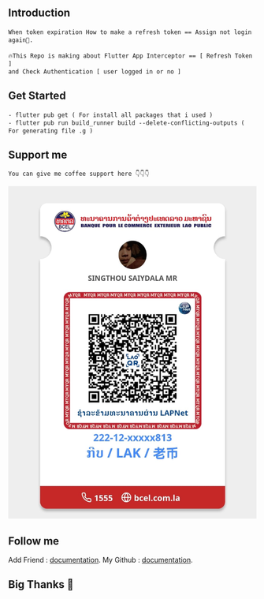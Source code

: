 ## Introduction

    When token expiration How to make a refresh token == Assign not login again🚀.

    🔥This Repo is making about Flutter App Interceptor == [ Refresh Token ]
    and Check Authentication [ user logged in or no ]


## Get Started

    - flutter pub get ( For install all packages that i used )
    - flutter pub run build_runner build --delete-conflicting-outputs ( For generating file .g )

## Support me

    You can give me coffee support here 👇👇👇
[![Buy Me Coffee](asset/qr_code.jpg)](https://www.facebook.com/msorng.saiydala.la)

## Follow me

Add Friend :  [documentation](https://www.facebook.com/msorng.saiydala.la).
My Github :  [documentation](https://github.com/Johnniemor).


## Big Thanks 🫶


